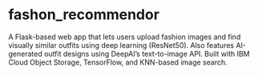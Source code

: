 # fashon_recommendor
A Flask-based web app that lets users upload fashion images and find visually similar outfits using deep learning (ResNet50). Also features AI-generated outfit designs using DeepAI’s text-to-image API. Built with IBM Cloud Object Storage, TensorFlow, and KNN-based image search.
